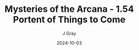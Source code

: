 ---
title: 'Mysteries of the Arcana - 1.54 Portent of Things to Come'
alt: 'Mysteries of the Arcana'
date: '2024-10-03'
author: 'J Gray'
artist: 'Keira'
---